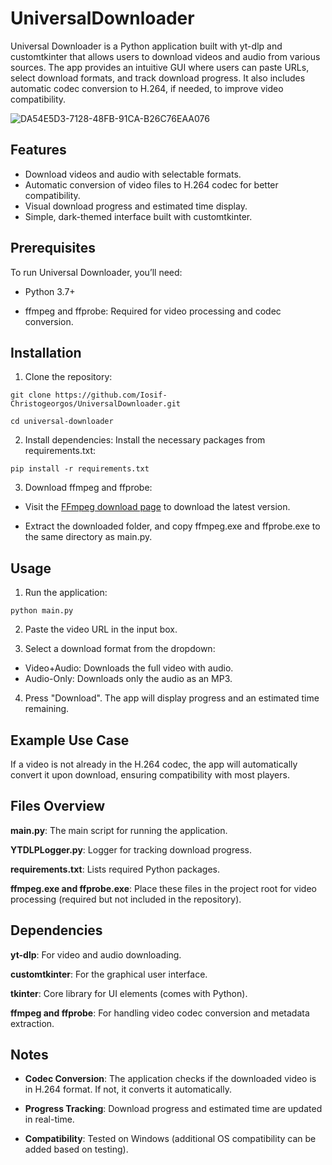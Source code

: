 # UniversalDownloader

Universal Downloader is a Python application built with yt-dlp and customtkinter that allows users to download videos and audio from various sources. The app provides an intuitive GUI where users can paste URLs, select download formats, and track download progress. It also includes automatic codec conversion to H.264, if needed, to improve video compatibility.

![DA54E5D3-7128-48FB-91CA-B26C76EAA076](https://github.com/user-attachments/assets/4d4a7325-aad5-4599-9e5c-f54d9d5b52e7)

## Features

- Download videos and audio with selectable formats.
- Automatic conversion of video files to H.264 codec for better compatibility.
- Visual download progress and estimated time display.
- Simple, dark-themed interface built with customtkinter.

## Prerequisites

To run Universal Downloader, you’ll need:

- Python 3.7+

- ffmpeg and ffprobe: Required for video processing and codec conversion.

## Installation

1. Clone the repository:

```
git clone https://github.com/Iosif-Christogeorgos/UniversalDownloader.git
```

```
cd universal-downloader
```

2. Install dependencies: Install the necessary packages from requirements.txt:

```
pip install -r requirements.txt
```

3. Download ffmpeg and ffprobe:

- Visit the [FFmpeg download page](https://www.ffmpeg.org/download.html#build-windows) to download the latest version.

- Extract the downloaded folder, and copy ffmpeg.exe and ffprobe.exe to the same directory as main.py.

## Usage

1. Run the application:

```
python main.py
```

2. Paste the video URL in the input box.

3. Select a download format from the dropdown:

- Video+Audio: Downloads the full video with audio.
- Audio-Only: Downloads only the audio as an MP3.

4. Press "Download". The app will display progress and an estimated time remaining.

## Example Use Case

If a video is not already in the H.264 codec, the app will automatically convert it upon download, ensuring compatibility with most players.

## Files Overview

**main.py**: The main script for running the application.

**YTDLPLogger.py**: Logger for tracking download progress.

**requirements.txt**: Lists required Python packages.

**ffmpeg.exe and ffprobe.exe**: Place these files in the project root for video processing (required but not included in the repository).

## Dependencies

**yt-dlp**: For video and audio downloading.

**customtkinter**: For the graphical user interface.

**tkinter**: Core library for UI elements (comes with Python).

**ffmpeg and ffprobe**: For handling video codec conversion and metadata extraction.

## Notes

- **Codec Conversion**: The application checks if the downloaded video is in H.264 format. If not, it converts it automatically.

- **Progress Tracking**: Download progress and estimated time are updated in real-time.

- **Compatibility**: Tested on Windows (additional OS compatibility can be added based on testing).
